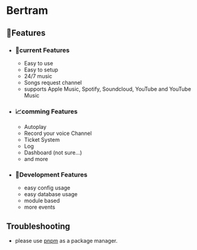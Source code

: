 # Bertram

## 👀Features

- ### 🦾current Features
  - Easy to use
  - Easy to setup
  - 24/7 music
  - Songs request channel
  - supports Apple Music, Spotify, Soundcloud, YouTube and YouTube Music

- ### 📈comming Features
  - Autoplay
  - Record your voice Channel
  - Ticket System
  - Log
  - Dashboard (not sure...)
  - and more

- ### 👾Development Features
  - easy config usage
  - easy database usage
  - module based
  - more events

## Troubleshooting
- please use [pnpm](https://pnpm.io) as a package manager.
